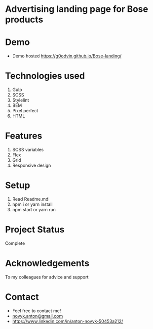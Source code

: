 # Advertising landing page for Bose products

# Demo
- Demo hosted https://g0odvin.github.io/Bose-landing/

# Technologies used
1. Gulp
2. SCSS
3. Stylelint
4. BEM
5. Pixel perfect
6. HTML

# Features
1. SCSS variables
2. Flex
3. Grid
4. Responsive design

# Setup
1. Read Readme.md
2. npm i or yarn install
3. npm start or yarn run

# Project Status
Complete

# Acknowledgements
To my colleagues for advice and support

# Contact
- Feel free to contact me!
- novyk.anton@gmail.com
- https://www.linkedin.com/in/anton-novyk-50453a212/
